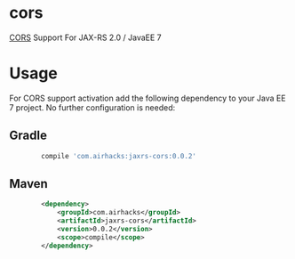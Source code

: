 cors
====

[CORS](http://en.wikipedia.org/wiki/Cross-origin_resource_sharing) Support For JAX-RS 2.0 / JavaEE 7

# Usage

For CORS support activation add the following dependency to your Java EE 7 project. No further
configuration is needed:

## Gradle

```gradle
        compile 'com.airhacks:jaxrs-cors:0.0.2'
```

## Maven

```xml
        <dependency>
            <groupId>com.airhacks</groupId>
            <artifactId>jaxrs-cors</artifactId>
            <version>0.0.2</version>
            <scope>compile</scope>
        </dependency>
```
